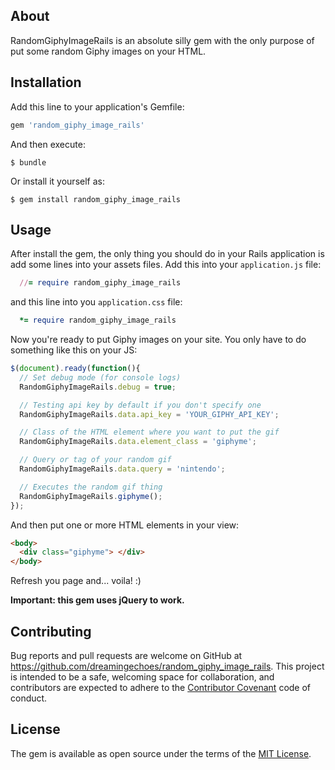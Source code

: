 ## About

RandomGiphyImageRails is an absolute silly gem with the only purpose of put some random Giphy images on your HTML.

## Installation

Add this line to your application's Gemfile:

```ruby
gem 'random_giphy_image_rails'
```

And then execute:

    $ bundle

Or install it yourself as:

    $ gem install random_giphy_image_rails

## Usage

After install the gem, the only thing you should do in your Rails application is add some lines into your assets files. Add this into your `application.js` file:

```ruby
  //= require random_giphy_image_rails
```

and this line into you `application.css` file:

```ruby
  *= require random_giphy_image_rails
```

Now you're ready to put Giphy images on your site. You only have to do something like this on your JS:

```javascript
$(document).ready(function(){
  // Set debug mode (for console logs)
  RandomGiphyImageRails.debug = true;

  // Testing api key by default if you don't specify one
  RandomGiphyImageRails.data.api_key = 'YOUR_GIPHY_API_KEY';

  // Class of the HTML element where you want to put the gif
  RandomGiphyImageRails.data.element_class = 'giphyme';

  // Query or tag of your random gif
  RandomGiphyImageRails.data.query = 'nintendo';

  // Executes the random gif thing
  RandomGiphyImageRails.giphyme();
});
```
And then put one or more HTML elements in your view:

```html
<body>
  <div class="giphyme"> </div>
</body>
```

Refresh you page and... voila! :)

**Important: this gem uses jQuery to work.**

## Contributing

Bug reports and pull requests are welcome on GitHub at https://github.com/dreamingechoes/random_giphy_image_rails. This project is intended to be a safe, welcoming space for collaboration, and contributors are expected to adhere to the [Contributor Covenant](contributor-covenant.org) code of conduct.

## License

The gem is available as open source under the terms of the [MIT License](http://opensource.org/licenses/MIT).
